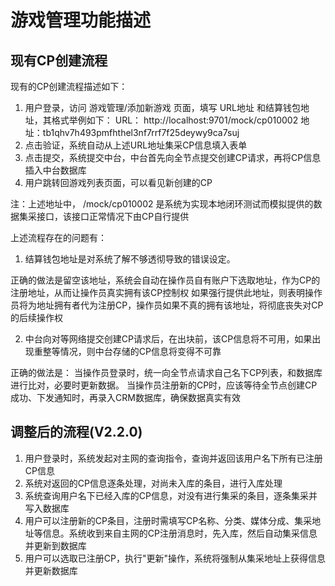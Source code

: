 # 游戏管理功能描述

## 现有CP创建流程

现有的CP创建流程描述如下：

1. 用户登录，访问 游戏管理/添加新游戏 页面，填写 URL地址 和结算钱包地址，其格式举例如下：
    URL： http://localhost:9701/mock/cp010002
    地址：tb1qhv7h493pmfhthel3nf7rrf7f25deywy9ca7suj
2. 点击验证，系统自动从上述URL地址集采CP信息填入表单
3. 点击提交，系统提交中台，中台首先向全节点提交创建CP请求，再将CP信息插入中台数据库
4. 用户跳转回游戏列表页面，可以看见新创建的CP

注：上述地址中， /mock/cp010002 是系统为实现本地闭环测试而模拟提供的数据集采接口，该接口正常情况下由CP自行提供

上述流程存在的问题有：

1. 结算钱包地址是对系统了解不够透彻导致的错误设定。

正确的做法是留空该地址，系统会自动在操作员自有账户下选取地址，作为CP的注册地址，从而让操作员真实拥有该CP控制权
如果强行提供此地址，则表明操作员将为地址拥有者代为注册CP，操作员如果不真的拥有该地址，将彻底丧失对CP的后续操作权

2. 中台向对等网络提交创建CP请求后，在出块前，该CP信息将不可用，如果出现重整等情况，则中台存储的CP信息将变得不可靠

正确的做法是：
    当操作员登录时，统一向全节点请求自己名下CP列表，和数据库进行比对，必要时更新数据。
    当操作员注册新的CP时，应该等待全节点创建CP成功、下发通知时，再录入CRM数据库，确保数据真实有效

## 调整后的流程(V2.2.0)

1. 用户登录时，系统发起对主网的查询指令，查询并返回该用户名下所有已注册CP信息
2. 系统对返回的CP信息逐条处理，对尚未入库的条目，进行入库处理
3. 系统查询用户名下已经入库的CP信息，对没有进行集采的条目，逐条集采并写入数据库
4. 用户可以注册新的CP条目，注册时需填写CP名称、分类、媒体分成、集采地址等信息。系统收到来自主网的CP注册消息时，先入库，然后自动集采信息并更新到数据库
3. 用户可以选取已注册CP，执行"更新"操作，系统将强制从集采地址上获得信息并更新数据库
